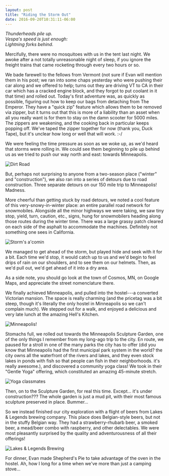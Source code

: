 ```yaml
---
layout: post
title: "Riding the Storm Out"
date: 2016-09-20T10:31:11-06:00
---
```


<i>Thunderheads pile up.<br/>
Vespa's speed is just enough:<br/>
Lightning forks behind.</i>

Mercifully, there were no mosquitoes with us in the tent last night. We awoke after a not totally unreasonable night of sleep, if you ignore the freight trains that came rocketing through every two hours or so.

We bade farewell to the fellows from Vermont (not sure if Evan will mention them in his post; we ran into some chaps yesterday who were pushing their car along and we offered to help; turns out they are driving VT to CA in their car which has a cracked engine block, and they forgot to put coolant in it that time) and rolled out. Today's first adventure was, as quickly as possible, figuring out how to keep our bags from detaching from The Emperor. They have a "quick zip" feature which allows them to be removed via zipper, but it turns out that this is more of a liability than an asset when all you really want is for them to stay on the damn scooter for 5000 miles. The zippers are weakening, and the cooking back in particular keeps popping off. We've taped the zipper together for now (thank you, Duck Tape), but it's unclear how long or well that will work. :-/

We were feeling the time pressure as soon as we woke up, as we'd heard that storms were rolling in. We could see them beginning to pile up behind us as we tried to push our way north and east: towards Minneapolis.

![Dirt Road](https://lh3.googleusercontent.com/vLdVhXVZ4nYVfUXm5_gI0LSNe3gOrw_o7KANo8WbZzPZ77mbD7L_FntRJnjLgoOeyplhV-GXs3Z2urIK6pnofyF9WSC5KRpro9Bpv-ca-Bu1PhQKtk3KO4rH0kBZumoGodZVpNoVdKHc_etrVOfyn8dPic6lSFPTFrJY1zCnDd5fyPEP6YqELzIisQ08PsuyCoevEYGcwDpQtc3CpUHeq5nLlAvNzu39eQ9V9m2KqQb_ORXHP7FWPOzmpXKsRNXBp7FwQ4MdCRRXU6pGYrN_K0f4EsZyjpcncm0U2DCC77RbANB-C_mZrPDnVm-l_ghbGRYUSYelU1y-mfcxDTWFQWO5tNYXVvvVJIpfE5rd150PBLfQc6DafRdg1VUMJv1G2PKR8OrWnCr_0KNXZDG_VdioTu1ncTwY9D29cpirTKuZ_r0kwPLHHctz3MU4O0dfiIOuur7hBkBzJH9cmDEX8Ijjc1GQNLirFxQYfsZr5xNRwCA6z37u8yC1J6zqogI8ReFs-g2uEEzGjH5cJJB3spYam2vZvfnTFbewODaL8SqDYb-1i8zRS9Qbt1WnZgLIaJQHvs6w0KtrHgZTfZlJF_9S8FRUaqNn6Kit8Nummip5pr4urQ=w2390-h1352-no "Dirt Road")

But, perhaps not surprising to anyone from a two-season place ("winter" and "construction"), we also ran into a series of detours due to road construction. Three separate detours on our 150 mile trip to Minneapolis! Madness.

More cheerful than getting stuck by road detours, we noted a cool feature of this very-snowy-in-winter place: an entire parallel road network for snowmobiles. Alongside all the minor highways we were taking, we saw tiny stop, yield, turn, caution, etc., signs, hung for snowmobilers heading along those routes during the winter time. There was a large grassy patch cleared on each side of the asphalt to accommodate the machines. Definitely not something one sees in California.

![Storm's a'comin](https://lh3.googleusercontent.com/1Ag_hpDzaD0lFm0q7p_pF9bHMP4kMjaTcyxVDG850kNAaEH9LWhOnF0dcJJClQ9Tm6gPnNlA2RvbT-Wfif4Wb6MTt8g5YQ4wVLfA_-x8srdfuO56NF6jcoMMAIcoB8gFmVlvRqAWy9C8Tb_lmANGTE-s4b8Sl1X-MapM8DfXNYUXNH9UVEJrpRI3GD-wViCl0c_xfOTvB1LfLKWvyqtph4ojhV90tEIXzh18DlgY10GuS7OYoHhHfVF3sh1Bkm9935bbtBzZFkS08GX2R3m8qq4gFKZsbbtnxI0R7dru7jD8PlpatJD2_kow9aPl-ZuEHeJO_462L55oLUnYLDVG7JLWjmgxIy9Uvjvp2jgJSai2EQj7ekYiSDiwXGK8xjjUGGrLGzqLOay0VO4HDHmRGM_EPL9R-ovj27ThKshFOokTer19VmcIRZ_s2RONyDWKPRgPSpZr2jvwpaY93ZRLWlYc4daBlTHPJWafyMYKeDm7HyH0qzNHooHd1J4731LdHEKyLJcbLhG91J2P27CoV6fB_zOkQ8wXoemrH3n6RDQtrEUz38Ou7tCRV6xu6J_UGpmegjZ6efxBFtpzW7kScp7QbNWXYyOTLFkmHtp-X7b1TMdCTQ=w2390-h554-no "Storm's a'comin")

We managed to get ahead of the storm, but played hide and seek with it for a bit. Each time we'd stop, it would catch up to us and we'd begin to feel drips of rain on our shoulders, and to see them on our helmets. Then, as we'd pull out, we'd get ahead of it into a dry area.

As a side note, you should go look at the town of Cosmos, MN, on Google Maps, and appreciate the street nomenclature there.

We finally achieved Minneapolis, and pulled into the hostel---a converted Victorian mansion. The space is really charming (and the pricetag was a bit steep, though it's literally the only hostel in Minneapolis so we can't complain much). We stepped out for a walk, and enjoyed a delicious and very late lunch at the amazing Hell's Kitchen.

![Minneapolis!](https://lh3.googleusercontent.com/scX3f5UJUtlVVWqtsaas_ur-OdWVNmQdhi-9_tc3G7lbos2qYyC0V1o8yC9DqKlrzaAqU9vZAlZHZ9JOia3l_ef6EkJuveuYsT8SGmo9VOBkksIkQDmqvk8JVbDx0lJtKscA6gZbT12eth5_2EpkgCR8hTFqaay8oO6xr266g5dVgQ3Icm-0sdZBVcJ0YLbqMw2-lD82xQW8ghMXdjnpuDKzGZDaZAXm8fyG9_SELFA0KxnptSOGz-AunMfvqEbqQAJjmKmS4lpWLmme95SF0rquxTiMPa05cgb4h8KvpRzn9iDna8gb-le1GIufX9pj8y2h99jIvKKMm2fxGdoNqGEaiCrfE1m6oCCh1hA94dLUhXsRSGd0hI8WLIHPpI4As72PI2FSkhE4t1Ac0XRgudLUGaUJY99xLklB_ERF1EIF603eowGVHQRTXBjvV9SfnwINGPnHNQyr3HlVQKZ4ihwyh_0BFzDpuQYnbK0MdJwTKRgW-H55s5-wk71qiBe7vjnpBmc2yGup2Xy6Mq0MRvQKXF539wEuIr1Ch2axWSFroB3FiyHp06kQtBLZcNPjZ2hhAHTQ29Ulx7_xI0xHm9yadyvB3zha-h8vnrqeKaYFufheOg=w2390-h1352-no "Minneapolis!")

Stomachs full, we rolled out towards the Minneapolis Sculpture Garden, one of the only things I remember from my long-ago trip to the city. En route, we paused for a stroll in one of the many parks the city has to offer (did you know that Minneapolis had the first municipal park system in the world? the city owns all the waterfront of the rivers and lakes, and they even stock lakes in ponds with fish so that people can fish in their neighborhoods. it's really awesome.), and discovered a community yoga class! We took in their "Gentle Yoga" offering, which constituted an amazing 45-minute stretch.

![Yoga classmates](https://lh3.googleusercontent.com/YxtZciLqFmTygWFmbcSYq1rLf7DrhqlWC-SxAwFojnidvLCfuCesADSMxzox2txZ9n04hPnaSwlBhz2WEOU8Xqmj2RhmyRWF40yg2ByL7L6WRD7kNtiP4sTAxLqeCJiitsSwtb0ob2ebHYpLt3kdETIgQP3J10Kdp3-x5SSHMG_837wuyG2i3maZ_Hmv7lzI3HUaL0X7BMxOHKKo_K1U4ghmAxxY97jg-Ewe8W1edtxV_97jPhY1DcMxR1BaNHMALSly-n2HoZRwCqEli7S5pD3KZR9lwpkmRjXO1kTStLTqpf4yC8OvKJbvQOerXGQCnH2YSsrw-z7zs0HvYLHhGfXU44sz6hZpkAVuD47T9xsv0cZQofVScwIUf3tu7TUXrgK3P8tHC2lk7xm7SjbNVbTmSKzn38wRRsHF4HLOx0n8wkkBvVfay_7C_IWECUYz5SkdLAuGcrHyOj9sqijIVhm-kXahewpiHbUIoQjiATG3JSh1vCWGZyCRA0HfN2O3o3QI0DNbbPxPDh09cG6F3lBmcIGK9ijpOEcD6hP_iLrZ3wS-TSmAlpdBQ27y84-Y1Aw6ou1fiYjgyS4uBYOOQYNpC7WJOxtH8LFNjTBKQoAEWYvCdA=w2390-h1352-no "Yoga classmates")

Then, on to the Sculpture Garden, for real this time. Except... it's under construction??? The whole garden is just a mud pit, with their most famous sculpture preserved in place. Bummer...

So we instead finished our city exploration with a flight of beers from Lakes & Legends brewing company. This place does Belgian-style beers, but not in the stuffy Belgian way. They had a strawberry-rhubarb beer, a smoked beer, a mead/beer combo with raspberry, and other delectables. We were most pleasantly surprised by the quality and adventurousness of all their offerings!

![Lakes & Legends Brewing](https://lh3.googleusercontent.com/ZeJeagzzEmZULNP2Pq1V_YCdSpgbv3RVRZyXfh9c_VXyNFMruOwjRZUCZzZ563kXNjuHGaWID3i4F3vz9JUki4tsQMn3tH4_y_T0M_evKlHzCMxyv8KNeOpjV4FTlCAbnq2qqCtNeUlbN1yuV6bVbz9Lm9CwlywKydqz152A-5CktbR3Exd7idAQeFZvtGazYTuuua9q_P8qz2qYGkFsl20vnaRWgFWAZkG4bt7uJHd5FDWbXDX4dF1DS6UH64rf6sV56DnvnIMwfxxy2v_2wKjMqI-3Kqd1-wH5E3R1DBA_hDtgfVJPp1RdNuXgdDlohzedPCHVnpr5bHiE6XbcA6n7J2vmglVdbnxoQdi4z6PrDZizaffR-rgFbjugZnP5ifxejA1WRLsPKPaNJjcqGPTDwl1omF7e99glKU0nYdEcRFH02t0z0Vg4GgAFsqF7Jomoi4kXkhlaWnWyPlvcc2otTnVTdBsLl_9ooZ-4b7K2kXtm2qT6u5nvbn4DKdeSvdx5Yvf-Kr45DcgU3gWaLtPXCdUtGZn0wb1-NEf3xuZCbzr9aqhkWqCOLW7YvS6db_Z1RM1_8Yxv2E9kjvCvgzRnSkrfNHIizmI8edNvX5FaIq4elg=w2390-h1352-no "Lakes & Legends Brewing")

For dinner, Evan made Shepherd's Pie to take advantage of the oven in the hostel. Ah, how I long for a time when we've more than just a camping stove...
